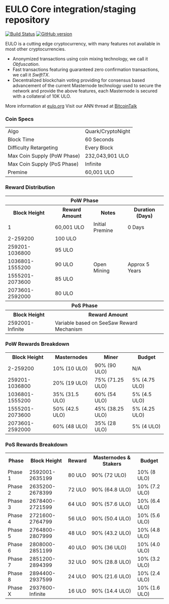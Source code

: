 EULO Core integration/staging repository
=====================================

[![Build Status](https://travis-ci.org/EULO-Project/EULO.svg?branch=master)](https://travis-ci.org/EULO-Project/EULO) [![GitHub version](https://badge.fury.io/gh/EULO-Project%2FEULO.svg)](https://badge.fury.io/gh/EULO-Project%2FEULO)

EULO is a cutting edge cryptocurrency, with many features not available in most other cryptocurrencies.
- Anonymized transactions using coin mixing technology, we call it _Obfuscation_.
- Fast transactions featuring guaranteed zero confirmation transactions, we call it _SwiftTX_.
- Decentralized blockchain voting providing for consensus based advancement of the current Masternode
  technology used to secure the network and provide the above features, each Masternode is secured
  with a collateral of 10K ULO.

More information at [eulo.org](http://www.eulo.org) Visit our ANN thread at [BitcoinTalk](http://www.bitcointalk.org/index.php?topic=1262920)

### Coin Specs
<table>
<tr><td>Algo</td><td>Quark/CryptoNight</td></tr>
<tr><td>Block Time</td><td>60 Seconds</td></tr>
<tr><td>Difficulty Retargeting</td><td>Every Block</td></tr>
<tr><td>Max Coin Supply (PoW Phase)</td><td>232,043,901 ULO</td></tr>
<tr><td>Max Coin Supply (PoS Phase)</td><td>Infinite</td></tr>
<tr><td>Premine</td><td>60,001 ULO</td></tr>
</table>

### Reward Distribution

<table>
<th colspan=4>PoW Phase</th>
<tr><th>Block Height</th><th>Reward Amount</th><th>Notes</th><th>Duration (Days)</th></tr>
<tr><td>1</td><td>60,001 ULO</td><td>Initial Premine</td><td>0 Days</td></tr>
<tr><td>2-259200</td><td>100 ULO</td><td rowspan=5>Open Mining</td><td rowspan=5> Approx 5 Years</td></tr>
<tr><td>259201-1036800</td><td>95 ULO</td></tr>
<tr><td>1036801-1555200</td><td>90 ULO</td></tr>
<tr><td>1555201-2073600</td><td>85 ULO</td></tr>
<tr><td>2073601-2592000</td><td>80 ULO</td></tr>
<tr><th colspan=4>PoS Phase</th></tr>
<tr><th>Block Height</th><th colspan=3>Reward Amount</th></tr>
<tr><td>2592001-Infinite</td><td colspan=3>Variable based on SeeSaw Reward Mechanism</td></tr>
</table>

### PoW Rewards Breakdown

<table>
<th>Block Height</th><th>Masternodes</th><th>Miner</th><th>Budget</th>
<tr><td>2-259200</td><td>10% (10 ULO)</td><td>90% (90 ULO)</td><td>N/A</td></tr>
<tr><td>259201-1036800</td><td>20% (19 ULO)</td><td>75% (71.25 ULO)</td><td>5% (4.75 ULO)</td></tr>
<tr><td>1036801-1555200</td><td>35% (31.5 ULO)</td><td>60% (54 ULO)</td><td>5% (4.5 ULO)</td></tr>
<tr><td>1555201-2073600</td><td>50% (42.5 ULO)</td><td>45% (38.25 ULO)</td><td>5% (4.25 ULO)</td></tr>
<tr><td>2073601-2592000</td><td>60% (48 ULO)</td><td>35% (28 ULO)</td><td>5% (4 ULO)</td></tr>
</table>

### PoS Rewards Breakdown

<table>
<th>Phase</th><th>Block Height</th><th>Reward</th><th>Masternodes & Stakers</th><th>Budget</th>
<tr><td>Phase 1</td><td>2592001-2635199</td><td>80 ULO</td><td>90% (72 ULO)</td><td>10% (8 ULO)</td></tr>
<tr><td>Phase 2</td><td>2635200-2678399</td><td>72 ULO</td><td>90% (64.8 ULO)</td><td>10% (7.2 ULO)</td></tr>
<tr><td>Phase 3</td><td>2678400-2721599</td><td>64 ULO</td><td>90% (57.6 ULO)</td><td>10% (6.4 ULO)</td></tr>
<tr><td>Phase 4</td><td>2721600-2764799</td><td>56 ULO</td><td>90% (50.4 ULO)</td><td>10% (5.6 ULO)</td></tr>
<tr><td>Phase 5</td><td>2764800-2807999</td><td>48 ULO</td><td>90% (43.2 ULO)</td><td>10% (4.8 ULO)</td></tr>
<tr><td>Phase 6</td><td>2808000-2851199</td><td>40 ULO</td><td>90% (36 ULO)</td><td>10% (4.0 ULO)</td></tr>
<tr><td>Phase 7</td><td>2851200-2894399</td><td>32 ULO</td><td>90% (28.8 ULO)</td><td>10% (3.2 ULO)</td></tr>
<tr><td>Phase 8</td><td>2894400-2937599</td><td>24 ULO</td><td>90% (21.6 ULO)</td><td>10% (2.4 ULO)</td></tr>
<tr><td>Phase X</td><td>2937600-Infinite</td><td>16 ULO</td><td>90% (14.4 ULO)</td><td>10% (1.6 ULO)</td></tr>
</table>
